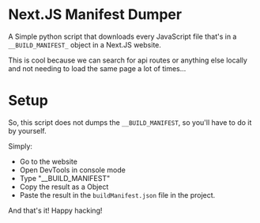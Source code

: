 # Next.JS Manifest Dumper

A Simple python script that downloads every JavaScript file that's in a `__BUILD_MANIFEST_` object in a Next.JS website.

This is cool because we can search for api routes or anything else locally and not needing to load the same page a lot of times...

# Setup

So, this script does not dumps the `__BUILD_MANIFEST`, so you'll have to do it by yourself.

Simply:
- Go to the website
- Open DevTools in console mode
- Type "__BUILD_MANIFEST"
- Copy the result as a Object
- Paste the result in the `buildManifest.json` file in the project.

And that's it! Happy hacking!